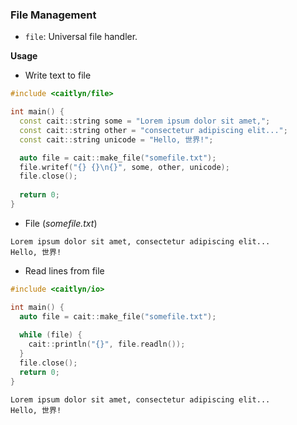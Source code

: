 ### File Management

- `file`: Universal file handler.

**Usage**

- Write text to file

```c++
#include <caitlyn/file>

int main() {
  const cait::string some = "Lorem ipsum dolor sit amet,";
  const cait::string other = "consectetur adipiscing elit...";
  const cait::string unicode = "Hello, 世界!";

  auto file = cait::make_file("somefile.txt");
  file.writef("{} {}\n{}", some, other, unicode);
  file.close();
  
  return 0;
}
```

- File (_somefile.txt_)

```text
Lorem ipsum dolor sit amet, consectetur adipiscing elit...
Hello, 世界!
```

- Read lines from file

```c++
#include <caitlyn/io>

int main() {
  auto file = cait::make_file("somefile.txt");
  
  while (file) {
    cait::println("{}", file.readln());
  }
  file.close();
  return 0;
}
```

```text
Lorem ipsum dolor sit amet, consectetur adipiscing elit...
Hello, 世界!
```
